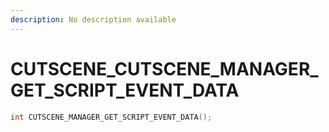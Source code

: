```yaml
---
description: No description available 
---
```


# CUTSCENE\_CUTSCENE_MANAGER_GET_SCRIPT_EVENT_DATA

```cpp
int CUTSCENE_MANAGER_GET_SCRIPT_EVENT_DATA();
```